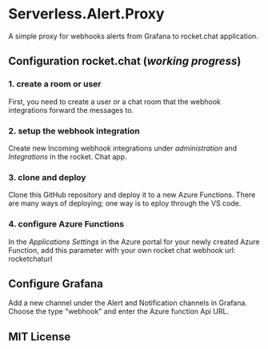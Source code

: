 # Serverless.Alert.Proxy
A simple proxy for webhooks alerts from Grafana to rocket.chat application.

## Configuration rocket.chat (_working progress_)
### 1. create a room or user 
First, you need to create a user or a chat room that the webhook integrations forward the messages to. 

### 2. setup the webhook integration
Create new Incoming webhook integrations under _administration_ and _Integrations_ in the rocket. Chat app. 

### 3. clone and deploy
Clone this GitHub repository and deploy it to a new Azure Functions. There are many ways of deploying; one way is to eploy through the VS code. 

### 4. configure Azure Functions
In the _Applications Settings_ in the Azure portal for your newly created Azure Function, add this parameter with your own rocket chat webhook url: rocketchaturl

## Configure Grafana
Add a new channel under the Alert and Notification channels in Grafana. Choose the type "webhook" and enter the Azure function Api URL. 

## MIT License

